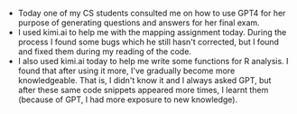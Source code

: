 - Today one of my CS students consulted me on how to use GPT4 for her purpose of generating questions and answers for her final exam.
- I used kimi.ai to help me with the mapping assignment today. During the process I found some bugs which he still hasn't corrected, but I found and fixed them during my reading of the code.
- I also used kimi.ai today to help me write some functions for R analysis. I found that after using it more, I've gradually become more knowledgeable. That is, I didn't know it and I always asked GPT, but after these same code snippets appeared more times, I learnt them (because of GPT, I had more exposure to new knowledge).